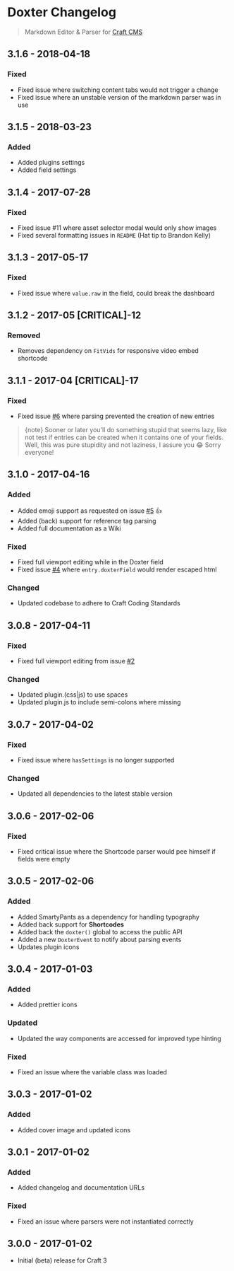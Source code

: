 # Doxter Changelog
> Markdown Editor & Parser for [Craft CMS](http://craftcms.com)

## 3.1.6 - 2018-04-18
### Fixed
- Fixed issue where switching content tabs would not trigger a change
- Fixed issue where an unstable version of the markdown parser was in use

## 3.1.5 - 2018-03-23
### Added
- Added plugins settings
- Added field settings

## 3.1.4 - 2017-07-28
### Fixed
- Fixed issue #11 where asset selector modal would only show images
- Fixed several formatting issues in `README` (Hat tip to Brandon Kelly)

## 3.1.3 - 2017-05-17
### Fixed
- Fixed issue where `value.raw` in the field, could break the dashboard

## 3.1.2 - 2017-05 [CRITICAL]-12
### Removed
- Removes dependency on `FitVids` for responsive video embed shortcode

## 3.1.1 - 2017-04 [CRITICAL]-17
### Fixed
- Fixed issue [#6](https://github.com/selvinortiz/craft-plugin-doxter/issues/6) where parsing prevented the creation of new entries

> {note} Sooner or later you'll do something stupid that seems lazy, like not test if entries can be created when it contains one of your fields. Well, this was pure stupidity and not laziness, I assure you 😂 Sorry everyone!

## 3.1.0 - 2017-04-16
### Added
- Added emoji support as requested on issue [#5](https://github.com/selvinortiz/craft-plugin-doxter/issues/5) 👍
- Added (back) support for reference tag parsing
- Added full documentation as a Wiki

### Fixed
- Fixed full viewport editing while in the Doxter field
- Fixed issue [#4](https://github.com/selvinortiz/craft-plugin-doxter/issues/4) where `entry.doxterField` would render escaped html

### Changed
- Updated codebase to adhere to Craft Coding Standards

## 3.0.8 - 2017-04-11
### Fixed
- Fixed full viewport editing from issue [#2](https://github.com/selvinortiz/craft-plugin-doxter/issues/2)

### Changed
- Updated plugin.(css|js) to use spaces
- Updated plugin.js to include semi-colons where missing

## 3.0.7 - 2017-04-02
### Fixed
- Fixed issue where `hasSettings` is no longer supported

### Changed
- Updated all dependencies to the latest stable version

## 3.0.6 - 2017-02-06
### Fixed
- Fixed critical issue where the Shortcode parser would pee himself if fields were empty

## 3.0.5 - 2017-02-06
### Added
- Added SmartyPants as a dependency for handling typography
- Added back support for **Shortcodes**
- Added back the `doxter()` global to access the public API
- Added a new `DoxterEvent` to notify about parsing events
- Updates plugin icons

## 3.0.4 - 2017-01-03
### Added
- Added prettier icons

### Updated
- Updated the way components are accessed for improved type hinting

### Fixed
- Fixed an issue where the variable class was loaded

## 3.0.3 - 2017-01-02
### Added
- Added cover image and updated icons

## 3.0.1 - 2017-01-02
### Added
- Added changelog and documentation URLs

### Fixed
- Fixed an issue where parsers were not instantiated correctly

## 3.0.0 - 2017-01-02
- Initial (beta) release for Craft 3
